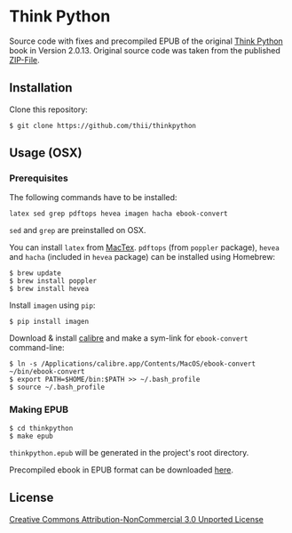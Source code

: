 # Think Python

Source code with fixes and precompiled EPUB of the original [Think Python](http://thinkpython.com) book in Version 2.0.13. Original source code was taken from the published [ZIP-File](http://www.greenteapress.com/thinkpython/thinkpython.tex.zip).

## Installation
Clone this repository:
```shell
$ git clone https://github.com/thii/thinkpython
```

## Usage (OSX)

### Prerequisites

The following commands have to be installed:

    latex sed grep pdftops hevea imagen hacha ebook-convert

`sed` and `grep` are preinstalled on OSX.

You can install `latex` from [MacTex](http://www.tug.org/mactex/). `pdftops` (from `poppler` package), `hevea` and `hacha` (included in `hevea` package) can be installed using Homebrew:
```shell
$ brew update
$ brew install poppler
$ brew install hevea
```

Install `imagen` using `pip`:
```shell
$ pip install imagen
```

Download & install [calibre](http://calibre-ebook.com/download) and make a sym-link for `ebook-convert` command-line:
```shell
$ ln -s /Applications/calibre.app/Contents/MacOS/ebook-convert ~/bin/ebook-convert
$ export PATH=$HOME/bin:$PATH >> ~/.bash_profile
$ source ~/.bash_profile
```

### Making EPUB
```shell
$ cd thinkpython
$ make epub
```

`thinkpython.epub` will be generated in the project's root directory.

Precompiled ebook in EPUB format can be downloaded [here](https://github.com/thii/thinkpython/releases/download/v2.0.13/thinkpython.epub).

## License

[Creative Commons Attribution-NonCommercial 3.0 Unported License](http://creativecommons.org/licenses/by-nc/3.0/)
